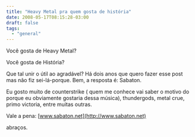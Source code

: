 ```yaml
---
title: "Heavy Metal pra quem gosta de história"
date: 2008-05-17T08:15:28-03:00
draft: false
tags:
  - "general"
---
```


Você gosta de Heavy Metal?

Você gosta de História?

Que tal unir o útil ao agradável? Há dois anos que quero fazer esse post mas não fiz sei-lá-porque. Bem, a resposta é:
Sabaton.

Eu gosto muito de counterstrike ( quem me conhece vai saber o motivo do porque eu obviamente gostaria dessa música),
thundergods, metal crue, primo victoria, entre muitas outras.

Vale a pena: [www.sabaton.net](http://www.sabaton.net)

abraços.
